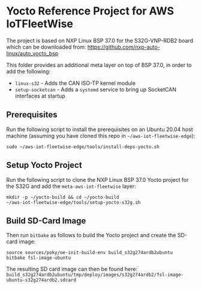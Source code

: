 # Yocto Reference Project for AWS IoTFleetWise

The project is based on NXP Linux BSP 37.0 for the S32G-VNP-RDB2 board which can be downloaded from:
https://github.com/nxp-auto-linux/auto_yocto_bsp

This folder provides an additional meta layer on top of BSP 37.0, in order to add the following:

- `linux-s32` - Adds the CAN ISO-TP kernel module
- `setup-socketcan` - Adds a `systemd` service to bring up SocketCAN interfaces at startup

## Prerequisites

Run the following script to install the prerequisites on an Ubuntu 20.04 host machine (assuming you
have cloned this repo in `~/aws-iot-fleetwise-edge`):

    sudo ~/aws-iot-fleetwise-edge/tools/install-deps-yocto.sh

## Setup Yocto Project

Run the following script to clone the NXP Linux BSP 37.0 Yocto project for the S32G and add the
`meta-aws-iot-fleetwise` layer:

    mkdir -p ~/yocto-build && cd ~/yocto-build
    ~/aws-iot-fleetwise-edge/tools/setup-yocto-s32g.sh

## Build SD-Card Image

Then run `bitbake` as follows to build the Yocto project and create the SD-card image:

    source sources/poky/oe-init-build-env build_s32g274ardb2ubuntu
    bitbake fsl-image-ubuntu

The resulting SD card image can then be found here:
`build_s32g274ardb2ubuntu/tmp/deploy/images/s32g274ardb2/fsl-image-ubuntu-s32g274ardb2.sdcard`
